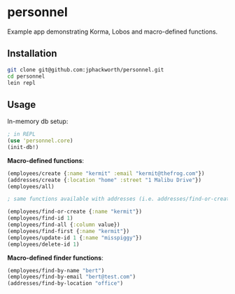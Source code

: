 # personnel

Example app demonstrating Korma, Lobos and macro-defined functions.

## Installation

```bash
git clone git@github.com:jphackworth/personnel.git
cd personnel
lein repl
```

## Usage

In-memory db setup:

```clojure
; in REPL
(use 'personnel.core)
(init-db!)
```

**Macro-defined functions**:

```clojure
(employees/create {:name "kermit" :email "kermit@thefrog.com"})
(addresses/create {:location "home" :street "1 Malibu Drive"})
(employees/all)

; same functions available with addresses (i.e. addresses/find-or-create ...)

(employees/find-or-create {:name "kermit"})
(employees/find-id 1)
(employees/find-all {:column value})
(employees/find-first {:name "kermit"})
(employees/update-id 1 {:name "misspiggy"})
(employees/delete-id 1) 
```

**Macro-defined finder functions**:

```clojure
(employees/find-by-name "bert")
(employees/find-by-email "bert@test.com")
(addresses/find-by-location "office")
```
